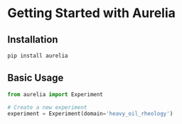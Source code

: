 # Getting Started with Aurelia

## Installation
```bash
pip install aurelia
```

## Basic Usage
```python
from aurelia import Experiment

# Create a new experiment
experiment = Experiment(domain='heavy_oil_rheology')
```